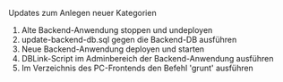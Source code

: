 Updates zum Anlegen neuer Kategorien

1. Alte Backend-Anwendung stoppen und undeployen
2. update-backend-db.sql gegen die Backend-DB ausführen
4. Neue Backend-Anwendung deployen und starten
5. DBLink-Script im Adminbereich der Backend-Anwendung ausführen
6. Im Verzeichnis des PC-Frontends den Befehl 'grunt' ausführen
